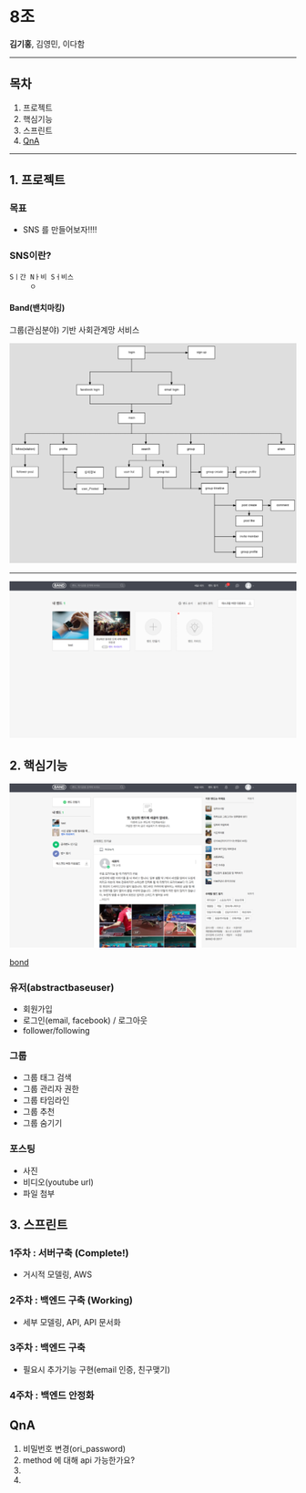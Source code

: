 # 8조

**김기홍**, 김영민, 이다함

---

## 목차

1. 프로젝트
2. 핵심기능
3. 스프린트
4. [QnA](#qna)

---

## 1. 프로젝트

### 목표 
- SNS 를 만들어보자!!!!

### SNS이란? 
```
Sㅣ간 Nㅏ비 Sㅓ비스  
     ㅇ
```

#### Band(밴치마킹)

그룹(관심분야) 기반 사회관계망 서비스


![band](./image/a.png)

---

![band](./image/b.png)

## 2. 핵심기능
![func](././image/c.png)

[bond](https://ovenapp.io/view/sfEcSX90YQp3qGrArrId2gOs3WelCKad/Uewio)


### 유저(abstractbaseuser)
- 회원가입
- 로그인(email, facebook) / 로그아웃
- follower/following

### 그룹
- 그룹 태그 검색
- 그룹 관리자 권한
- 그룹 타임라인
- 그룹 추천
- 그룹 숨기기

### 포스팅
- 사진
- 비디오(youtube url)
- 파일 첨부
 

## 3. 스프린트

### 1주차 : 서버구축 (Complete!)
- 거시적 모델링, AWS

### 2주차 : 백엔드 구축 (Working)
- 세부 모델링, API, API 문서화

### 3주차 : 백엔드 구축
- 필요시 추가기능 구현(email 인증, 친구맺기)

### 4주차 : 백엔드 안정화 


## QnA

1. 비밀번호 변경(ori_password)
2. method 에 대해 api 가능한가요?
3. 
4. 